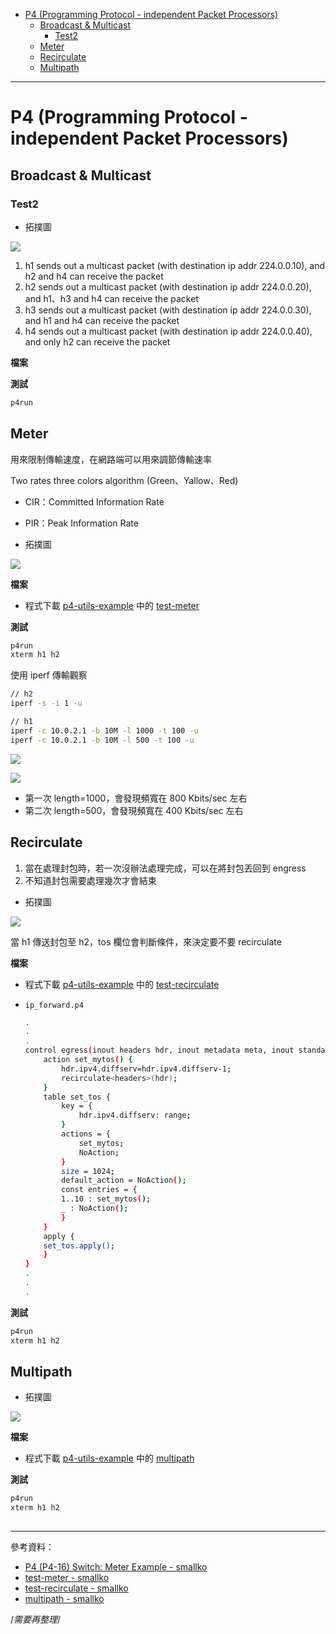 * [P4 (Programming Protocol - independent Packet Processors)](https://github.com/linjiachi/Linux_note/blob/master/109-2/20210607.md#p4-programming-protocol---independent-packet-processors)
    - [Broadcast & Multicast](https://github.com/linjiachi/Linux_note/blob/master/109-2/20210607.md#broadcast--multicast)
        - [Test2](https://github.com/linjiachi/Linux_note/blob/master/109-2/20210607.md#test2)
    - [Meter](https://github.com/linjiachi/Linux_note/blob/master/109-2/20210607.md#meter)
    - [Recirculate](https://github.com/linjiachi/Linux_note/blob/master/109-2/20210607.md#recirculate)
    - [Multipath](https://github.com/linjiachi/Linux_note/blob/master/109-2/20210607.md#multipath)
---
# P4 (Programming Protocol - independent Packet Processors)
## Broadcast & Multicast
### Test2
* 拓撲圖

![](Pic/20210607/8.jpg)

1. h1 sends out a multicast packet (with destination ip addr 224.0.0.10), and h2 and h4 can receive the packet
2. h2 sends out a multicast packet (with destination ip addr 224.0.0.20), and h1、h3 and h4 can receive the packet
3. h3 sends out a multicast packet (with destination ip addr 224.0.0.30), and h1 and h4 can receive the packet
4. h4 sends out a multicast packet (with destination ip addr 224.0.0.40), and only h2 can receive the packet

**檔案**


**測試**
```sh
p4run
```

## Meter
用來限制傳輸速度，在網路端可以用來調節傳輸速率

Two rates three colors algorithm (Green、Yallow、Red)
* CIR：Committed Information Rate
* PIR：Peak Information Rate

* 拓撲圖

![](Pic/20210607/meter.jpg)

**檔案**

* 程式下載 [p4-utils-example](https://www.dropbox.com/sh/9qzkarvkwehgn9q/AACNww8zdDrR0N6z9bMMpNGEa/p4-utils-example?dl=0&subfolder_nav_tracking=1) 中的 [test-meter](https://www.dropbox.com/sh/9qzkarvkwehgn9q/AAC69iOm_Jghjp51EJGcw1J4a/p4-utils-example/test-meter?dl=0&subfolder_nav_tracking=1)



**測試**
```sh
p4run
xterm h1 h2
```

使用 iperf 傳輸觀察

```sh
// h2
iperf -s -i 1 -u

// h1
iperf -c 10.0.2.1 -b 10M -l 1000 -t 100 -u
iperf -c 10.0.2.1 -b 10M -l 500 -t 100 -u
```
![](Pic/20210607/meter1.PNG)

![](Pic/20210607/meter2.PNG)

* 第一次 length=1000，會發現頻寬在 800 Kbits/sec 左右
* 第二次 length=500，會發現頻寬在 400 Kbits/sec 左右

## Recirculate 
1. 當在處理封包時，若一次沒辦法處理完成，可以在將封包丟回到 engress
2. 不知道封包需要處理幾次才會結束

* 拓撲圖

![](Pic/20210607/2.jpg)

當 h1 傳送封包至 h2，tos 欄位會判斷條件，來決定要不要 recirculate

**檔案**

* 程式下載 [p4-utils-example](https://www.dropbox.com/sh/9qzkarvkwehgn9q/AACNww8zdDrR0N6z9bMMpNGEa/p4-utils-example?dl=0&subfolder_nav_tracking=1) 中的 [test-recirculate](https://www.dropbox.com/sh/9qzkarvkwehgn9q/AABiTv3bxnMcoBdPwmCP1OQ6a/p4-utils-example/test-recirculate?dl=0&subfolder_nav_tracking=1)

* `ip_forward.p4`
    ```sh
    .
    .
    .
    control egress(inout headers hdr, inout metadata meta, inout standard_metadata_t standard_metadata) {
        action set_mytos() {
            hdr.ipv4.diffserv=hdr.ipv4.diffserv-1;
            recirculate<headers>(hdr);
        }              
        table set_tos {
            key = {
                hdr.ipv4.diffserv: range;
            }
            actions = {
                set_mytos;
                NoAction;
            }
            size = 1024;
            default_action = NoAction();
            const entries = {
            1..10 : set_mytos();
            _ : NoAction();
            }
        }
        apply {
        set_tos.apply();
        }
    }
    .
    .
    .
    ```

**測試**
```sh
p4run
xterm h1 h2
```

## Multipath
* 拓撲圖

![](Pic/20210607/3.jpg)

**檔案**

* 程式下載 [p4-utils-example](https://www.dropbox.com/sh/9qzkarvkwehgn9q/AACNww8zdDrR0N6z9bMMpNGEa/p4-utils-example?dl=0&subfolder_nav_tracking=1) 中的 [multipath](https://www.dropbox.com/sh/9qzkarvkwehgn9q/AADTXZ-EnYFPp1LLqeNNw6zFa/p4-utils-example/multipath?dl=0&subfolder_nav_tracking=1)



**測試**
```sh
p4run
xterm h1 h2
```

## 






---
參考資料：
- [P4 (P4-16) Switch: Meter Example - smallko](http://csie.nqu.edu.tw/smallko/sdn/p4_meter.htm)
- [test-meter - smallko](https://www.dropbox.com/sh/9qzkarvkwehgn9q/AAC69iOm_Jghjp51EJGcw1J4a/p4-utils-example/test-meter?dl=0&subfolder_nav_tracking=1)
- [test-recirculate - smallko](https://www.dropbox.com/sh/9qzkarvkwehgn9q/AABiTv3bxnMcoBdPwmCP1OQ6a/p4-utils-example/test-recirculate?dl=0&subfolder_nav_tracking=1)
- [multipath - smallko](https://www.dropbox.com/sh/9qzkarvkwehgn9q/AADTXZ-EnYFPp1LLqeNNw6zFa/p4-utils-example/multipath?dl=0&subfolder_nav_tracking=1)

/*需要再整理*/